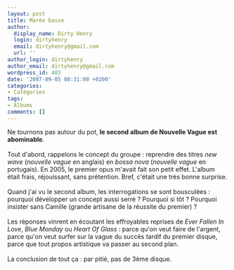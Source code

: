 ```yaml
---
layout: post
title: Marée basse
author:
  display_name: Dirty Henry
  login: dirtyhenry
  email: dirtyhenry@gmail.com
  url: ''
author_login: dirtyhenry
author_email: dirtyhenry@gmail.com
wordpress_id: 403
date: '2007-09-05 08:31:00 +0200'
categories:
- Catégories
tags:
- Albums
comments: []
---
```

Ne tournons pas autour du pot, <span style="font-weight:bold;">le second album de Nouvelle Vague est abominable</span>.<br /><br />Tout d'abord, rappelons le concept du groupe : reprendre des titres <span style="font-style:italic;">new wave</span> (<span style="font-style:italic;">nouvelle vague</span> en anglais) en <span style="font-style:italic;">bossa nova</span> (<span style="font-style:italic;">nouvelle vague</span> en portugais). En 2005, le premier opus m'avait fait son petit effet. L'album était frais, réjouissant, sans prétention. Bref, c'était une très bonne surprise.<br /><br />Quand j'ai vu le second album, les interrogations se sont bousculées : pourquoi développer un concept aussi serré ? Pourquoi si tôt ? Pourquoi insister sans Camille (grande artisane de la réussite du premier) ?<br /><br />Les réponses vinrent en écoutant les effroyables reprises de <span style="font-style:italic;">Ever Fallen In Love</span>, <span style="font-style:italic;">Blue Monday</span> ou <span style="font-style:italic;">Heart Of Glass</span> : parce qu'on veut faire de l'argent, parce qu'on veut surfer sur la vague du succès tardif du premier disque, parce que tout propos artistique va passer au second plan.<br /><br />La conclusion de tout ça : par pitié, pas de 3ème disque.
